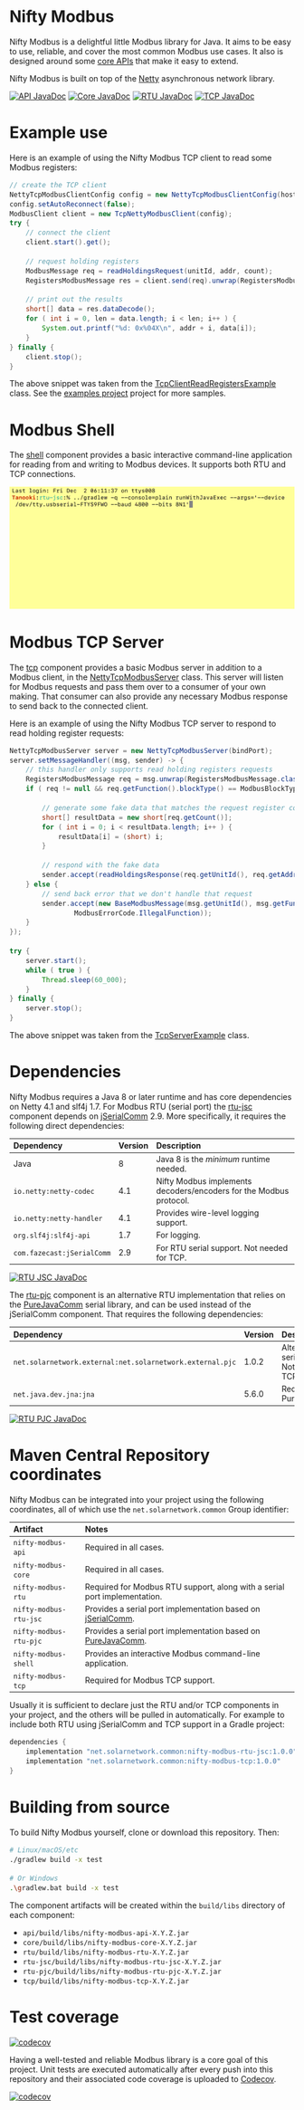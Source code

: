 # Nifty Modbus

Nifty Modbus is a delightful little Modbus library for Java. It aims to be easy to use, reliable,
and cover the most common Modbus use cases. It also is designed around some
[core APIs](https://javadoc.io/doc/net.solarnetwork.common/nifty-modbus-api) that make it easy to
extend.

Nifty Modbus is built on top of the [Netty](https://netty.io/) asynchronous network library.

[![API JavaDoc](https://javadoc.io/badge2/net.solarnetwork.common/nifty-modbus-api/JavaDoc%20API.svg)](https://javadoc.io/doc/net.solarnetwork.common/nifty-modbus-api)
[![Core JavaDoc](https://javadoc.io/badge2/net.solarnetwork.common/nifty-modbus-core/JavaDoc%20Core.svg)](https://javadoc.io/doc/net.solarnetwork.common/nifty-modbus-core)
[![RTU JavaDoc](https://javadoc.io/badge2/net.solarnetwork.common/nifty-modbus-rtu/JavaDoc%20RTU.svg)](https://javadoc.io/doc/net.solarnetwork.common/nifty-modbus-rtu)
[![TCP JavaDoc](https://javadoc.io/badge2/net.solarnetwork.common/nifty-modbus-tcp/JavaDoc%20TCP.svg)](https://javadoc.io/doc/net.solarnetwork.common/nifty-modbus-tcp)

# Example use

Here is an example of using the Nifty Modbus TCP client to read some Modbus registers:

```java
// create the TCP client
NettyTcpModbusClientConfig config = new NettyTcpModbusClientConfig(hostName, hostPort);
config.setAutoReconnect(false);
ModbusClient client = new TcpNettyModbusClient(config);
try {
	// connect the client
	client.start().get();

	// request holding registers
	ModbusMessage req = readHoldingsRequest(unitId, addr, count);
	RegistersModbusMessage res = client.send(req).unwrap(RegistersModbusMessage.class);

	// print out the results
	short[] data = res.dataDecode();
	for ( int i = 0, len = data.length; i < len; i++ ) {
		System.out.printf("%d: 0x%04X\n", addr + i, data[i]);
	}
} finally {
	client.stop();
}
```

The above snippet was taken from the [TcpClientReadRegistersExample][ex-tcp-client] class. See the
[examples project](examples/) project for more samples.


# Modbus Shell

The [shell](./shell/) component provides a basic interactive command-line application for reading
from and writing to Modbus devices. It supports both RTU and TCP connections.

![Modbus Shell](shell/docs/nifty-modbus-shell.gif)


# Modbus TCP Server

The [tcp](./tcp/) component provides a basic Modbus server in addition to a Modbus client, in the
[NettyTcpModbusServer][NettyTcpModbusServer] class. This server will listen for Modbus requests
and pass them over to a consumer of your own making. That consumer can also provide any necessary
Modbus response to send back to the connected client.

Here is an example of using the Nifty Modbus TCP server to respond to read holding register
requests:

```java
NettyTcpModbusServer server = new NettyTcpModbusServer(bindPort);
server.setMessageHandler((msg, sender) -> {
	// this handler only supports read holding registers requests
	RegistersModbusMessage req = msg.unwrap(RegistersModbusMessage.class);
	if ( req != null && req.getFunction().blockType() == ModbusBlockType.Holding ) {

		// generate some fake data that matches the request register count
		short[] resultData = new short[req.getCount()];
		for ( int i = 0; i < resultData.length; i++ ) {
			resultData[i] = (short) i;
		}

		// respond with the fake data
		sender.accept(readHoldingsResponse(req.getUnitId(), req.getAddress(), resultData));
	} else {
		// send back error that we don't handle that request
		sender.accept(new BaseModbusMessage(msg.getUnitId(), msg.getFunction(),
				ModbusErrorCode.IllegalFunction));
	}
});

try {
	server.start();
	while ( true ) {
		Thread.sleep(60_000);
	}
} finally {
	server.stop();
}
```

The above snippet was taken from the  [TcpServerExample][ex-tcp-server] class.

# Dependencies

Nifty Modbus requires a Java 8 or later runtime and has core dependencies on Netty 4.1 and slf4j
1.7. For Modbus RTU (serial port) the [rtu-jsc](./rtu-jsc/) component depends on
[jSerialComm][jSerialComm] 2.9. More specifically, it requires the following direct dependencies:

| Dependency | Version | Description |
|:-----------|:--------|:------------|
| Java                       | 8   | Java 8 is the _minimum_ runtime needed. |
| `io.netty:netty-codec`     | 4.1 | Nifty Modbus implements decoders/encoders for the Modbus protocol. |
| `io.netty:netty-handler`   | 4.1 | Provides wire-level logging support. |
| `org.slf4j:slf4j-api`      | 1.7 | For logging. |
| `com.fazecast:jSerialComm` | 2.9 | For RTU serial support. Not needed for TCP. |

[![RTU JSC JavaDoc](https://javadoc.io/badge2/net.solarnetwork.common/nifty-modbus-rtu-jsc/JavaDoc%20RTU%20jSerialComm.svg)](https://javadoc.io/doc/net.solarnetwork.common/nifty-modbus-rtu-jsc)

The [rtu-pjc](./rtu-pjc/) component is an alternative RTU implementation that relies on the
[PureJavaComm][PureJavaComm] serial library, and can be used instead of the jSerialComm component.
That requires the following dependencies:

| Dependency | Version | Description |
|:-----------|:--------|:------------|
| `net.solarnetwork.external:net.solarnetwork.external.pjc` | 1.0.2 | Alternative RTU serial support. Not needed for TCP. |
| `net.java.dev.jna:jna` | 5.6.0 | Required by PureJavaComm. |

[![RTU PJC JavaDoc](https://javadoc.io/badge2/net.solarnetwork.common/nifty-modbus-rtu-pjc/JavaDoc%20RTU%20PureJavaComm.svg)](https://javadoc.io/doc/net.solarnetwork.common/nifty-modbus-rtu-pjc)

# Maven Central Repository coordinates

Nifty Modbus can be integrated into your project using the following coordinates,
all of which use the `net.solarnetwork.common` Group identifier:

| Artifact | Notes |
|:---------|:------|
| `nifty-modbus-api` | Required in all cases. |
| `nifty-modbus-core` | Required in all cases. |
| `nifty-modbus-rtu` | Required for Modbus RTU support, along with a serial port implementation. |
| `nifty-modbus-rtu-jsc` | Provides a serial port implementation based on [jSerialComm][jSerialComm]. |
| `nifty-modbus-rtu-pjc` | Provides a serial port implementation based on [PureJavaComm][PureJavaComm]. |
| `nifty-modbus-shell` | Provides an interactive Modbus command-line application.  |
| `nifty-modbus-tcp` | Required for Modbus TCP support. |

Usually it is sufficient to declare just the RTU and/or TCP components in your project, and the
others will be pulled in automatically. For example to include both RTU using jSerialComm and TCP
support in a Gradle project:

```gradle
dependencies {
	implementation "net.solarnetwork.common:nifty-modbus-rtu-jsc:1.0.0"
	implementation "net.solarnetwork.common:nifty-modbus-tcp:1.0.0"
}
```

# Building from source

To build Nifty Modbus yourself, clone or download this repository. Then:

```sh
# Linux/macOS/etc
./gradlew build -x test

# Or Windows
.\gradlew.bat build -x test
```

The component artifacts will be created within the `build/libs` directory of each component:

 * `api/build/libs/nifty-modbus-api-X.Y.Z.jar`
 * `core/build/libs/nifty-modbus-core-X.Y.Z.jar`
 * `rtu/build/libs/nifty-modbus-rtu-X.Y.Z.jar`
 * `rtu-jsc/build/libs/nifty-modbus-rtu-jsc-X.Y.Z.jar`
 * `rtu-pjc/build/libs/nifty-modbus-rtu-pjc-X.Y.Z.jar`
 * `tcp/build/libs/nifty-modbus-tcp-X.Y.Z.jar`

# Test coverage

[![codecov](https://codecov.io/github/SolarNetwork/nifty-modbus/branch/main/graph/badge.svg?token=VPVD1Z35YK)](https://codecov.io/github/SolarNetwork/nifty-modbus)

Having a well-tested and reliable Modbus library is a core goal of this project. Unit tests are
executed automatically after every push into this repository and their associated code coverage is
uploaded to [Codecov](https://codecov.io/github/SolarNetwork/nifty-modbus/).

[![codecov](https://codecov.io/github/SolarNetwork/nifty-modbus/branch/main/graphs/sunburst.svg?token=VPVD1Z35YK)](https://codecov.io/github/SolarNetwork/nifty-modbus)


[jSerialComm]: https://fazecast.github.io/jSerialComm/
[ex-tcp-client]: https://github.com/SolarNetwork/nifty-modbus/blob/main/tcp/src/test/java/net/solarnetwork/io/modbus/tcp/example/TcpClientReadRegistersExample.java
[ex-tcp-server]: https://github.com/SolarNetwork/nifty-modbus/blob/main/tcp/src/test/java/net/solarnetwork/io/modbus/tcp/example/TcpServerExample.java
[NettyTcpModbusServer]: https://github.com/SolarNetwork/nifty-modbus/blob/main/tcp/src/main/java/net/solarnetwork/io/modbus/tcp/netty/NettyTcpModbusServer.java
[PureJavaComm]: http://www.sparetimelabs.com/purejavacomm/purejavacomm.php

